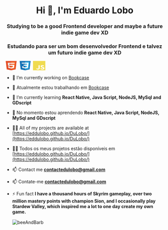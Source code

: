 
<h1 align="center">Hi 👋, I'm Eduardo Lobo</h1>
<h3 align="center">Studying to be a good Frontend developer and maybe a future indie game dev XD</h3>
<h3 align="center">Estudando para ser um bom desenvolvedor Frontend e talvez um futuro indie game dev XD</h3>





<img align="center" alt="HTML" height="30" width="40" src="https://raw.githubusercontent.com/devicons/devicon/master/icons/html5/html5-original.svg"> <img align="center" alt="CSS" height="30" width="40" src="https://raw.githubusercontent.com/devicons/devicon/master/icons/css3/css3-original.svg"> <img align="center" alt="Js" height="30" width="40" src="https://raw.githubusercontent.com/devicons/devicon/master/icons/javascript/javascript-plain.svg">

- 🔭 I’m currently working on [Bookcase](https://github.com/ICEI-PUC-Minas-PMV-ADS/pmv-ads-2023-1-e3-proj-mov-t7-bookcase.git)
- 🔭 Atualmente estou trabalhando em [Bookcase](https://github.com/ICEI-PUC-Minas-PMV-ADS/pmv-ads-2023-1-e3-proj-mov-t7-bookcase.git)

- 🌱 I’m currently learning **React Native, Java Script, NodeJS, MySql and GDscript**
- 🌱 No momento estou aprendendo **React Native, Java Script, NodeJS, MySql and GDscript**  

- 👨‍💻 All of my projects are available at [https://eddulobo.github.io/DuLobo/](https://eddulobo.github.io/DuLobo/)
- 👨‍💻 Todos os meus projetos estão disponíveis em [https://eddulobo.github.io/DuLobo/](https://eddulobo.github.io/DuLobo/)  

- 📫 Contact me **contactedulobo@gmail.com**
- 📫 Contate-me **contactedulobo@gmail.com**  

- ⚡ Fun fact **I have a thousand hours of Skyrim gameplay, over two million mastery points with champion Sion, and I occasionally play Stardew Valley, which inspired me a lot to one day create my own game.**
 
 
 

  
  <img align="center" alt="beeAndBarb" src="https://steamuserimages-a.akamaihd.net/ugc/1905613155022033652/C3229F608986B2C27849E8C0FE5EC0E41B5DC773/?imw=5000&imh=5000&ima=fit&impolicy=Letterbox&imcolor=%23000000&letterbox=false">
</div>
  

 




  





